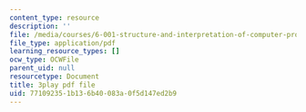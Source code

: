 ```yaml
---
content_type: resource
description: ''
file: /media/courses/6-001-structure-and-interpretation-of-computer-programs-spring-2005/771092351b136b40083a0f5d147ed2b9_QVEOq5k6Xi0.pdf
file_type: application/pdf
learning_resource_types: []
ocw_type: OCWFile
parent_uid: null
resourcetype: Document
title: 3play pdf file
uid: 77109235-1b13-6b40-083a-0f5d147ed2b9
---
```

